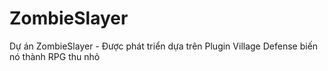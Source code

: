 # ZombieSlayer
Dự án ZombieSlayer - Được phát triển dựa trên Plugin Village Defense biến nó thành RPG thu nhỏ
